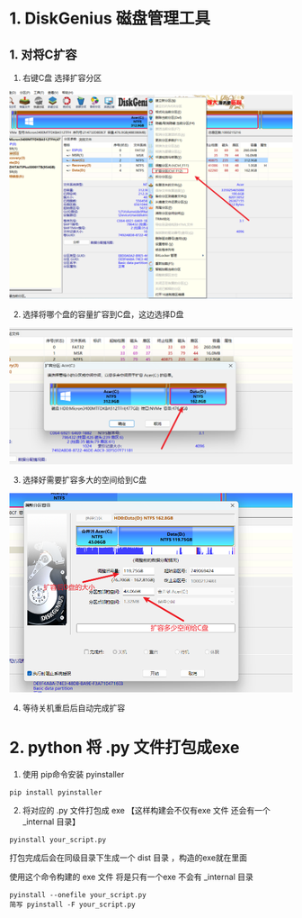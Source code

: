 #  1. DiskGenius 磁盘管理工具



## 1. 对将C扩容



1. 右键C盘 选择扩容分区

![image-20240505175507097](assets/image-20240505175507097.png)





2. 选择将哪个盘的容量扩容到C盘，这边选择D盘

![image-20240505175554263](assets/image-20240505175554263.png)





3. 选择好需要扩容多大的空间给到C盘

![image-20240505175714298](assets/image-20240505175714298.png)



4. 等待关机重启后自动完成扩容





# 2. python 将 .py 文件打包成exe



1. 使用 pip命令安装   pyinstaller    

```shell
pip install pyinstaller
```

2. 将对应的 .py 文件打包成 exe   【这样构建会不仅有exe 文件 还会有一个 _internal  目录】

```shell
pyinstall your_script.py 
```

打包完成后会在同级目录下生成一个 dist 目录 ，构造的exe就在里面



使用这个命令构建的 exe 文件 将是只有一个exe 不会有 _internal 目录

```shell
pyinstall --onefile your_script.py 
简写 pyinstall -F your_script.py
```




